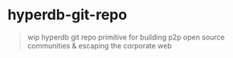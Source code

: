 # hyperdb-git-repo

> wip hyperdb git repo primitive for building p2p open source communities &
escaping the corporate web
